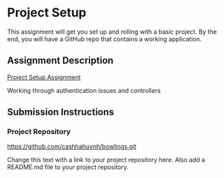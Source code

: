 # Project Setup
This assignment will get you set up and rolling with a basic project. By the end, you will have a GitHub repo that contains a working application.

## Assignment Description
[Project Setup Assignment](https://education.launchcode.org/liftoff/modules/assignments/project-setup)

Working through authentication issues and controllers

## Submission Instructions

### Project Repository
https://github.com/cashhahuynh/bowlings.git

Change this text with a link to your project repository here. Also add a README.md file to your project repository.
